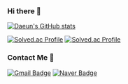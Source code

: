 ### Hi there 👋

[![Daeun's GitHub stats](https://github-readme-stats.vercel.app/api?username=DAEUN9&show_icons=true)](https://github.com/anuraghazra/github-readme-stats)

[![Solved.ac Profile](http://mazassumnida.wtf/api/v2/generate_badge?boj=asd5687)](https://solved.ac/asd5687/)
[![Solved.ac Profile](http://mazassumnida.wtf/api/v2/generate_badge?boj=asd5687_java)](https://solved.ac/asd5687_java/)

### Contact Me 💌
[![Gmail Badge](https://img.shields.io/badge/Gmail-d14836?style=flat-square&logo=Gmail&logoColor=white&link=mailto:gain3436@gmail.com)](mailto:gain3436@gmail.com)
[![Naver Badge](https://img.shields.io/badge/Naver-03C75A?style=flat-square&logo=Naver&logoColor=white&link=mailto:asd5687@naver.com)](mailto:asd5687@naver.com)
